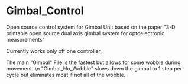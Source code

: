 # Gimbal_Control
Open source control system for Gimbal Unit based on the paper "3-D printable open source dual axis gimbal system for optoelectronic measurements"

Currently works only off one controller.

The main "Gimbal" File is the fastest but allows for some wobble during movement. \n
"Gimbal_No_Wobble" slows down the gimbal to 1 step per cycle but eliminates most if not all of the wobble.
